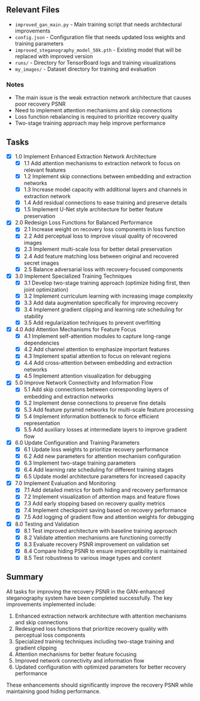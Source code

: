 ## Relevant Files

- `improved_gan_main.py` - Main training script that needs architectural improvements
- `config.json` - Configuration file that needs updated loss weights and training parameters
- `improved_steganography_model_50k.pth` - Existing model that will be replaced with improved version
- `runs/` - Directory for TensorBoard logs and training visualizations
- `my_images/` - Dataset directory for training and evaluation

### Notes

- The main issue is the weak extraction network architecture that causes poor recovery PSNR
- Need to implement attention mechanisms and skip connections
- Loss function rebalancing is required to prioritize recovery quality
- Two-stage training approach may help improve performance

## Tasks

- [x] 1.0 Implement Enhanced Extraction Network Architecture
  - [x] 1.1 Add attention mechanisms to extraction network to focus on relevant features
  - [x] 1.2 Implement skip connections between embedding and extraction networks
  - [x] 1.3 Increase model capacity with additional layers and channels in extraction network
  - [x] 1.4 Add residual connections to ease training and preserve details
  - [x] 1.5 Implement U-Net style architecture for better feature preservation

- [x] 2.0 Redesign Loss Functions for Balanced Performance
  - [x] 2.1 Increase weight on recovery loss components in loss function
  - [x] 2.2 Add perceptual loss to improve visual quality of recovered images
  - [x] 2.3 Implement multi-scale loss for better detail preservation
  - [x] 2.4 Add feature matching loss between original and recovered secret images
  - [x] 2.5 Balance adversarial loss with recovery-focused components

- [x] 3.0 Implement Specialized Training Techniques
  - [x] 3.1 Develop two-stage training approach (optimize hiding first, then joint optimization)
  - [x] 3.2 Implement curriculum learning with increasing image complexity
  - [x] 3.3 Add data augmentation specifically for improving recovery
  - [x] 3.4 Implement gradient clipping and learning rate scheduling for stability
  - [x] 3.5 Add regularization techniques to prevent overfitting

- [x] 4.0 Add Attention Mechanisms for Feature Focus
  - [x] 4.1 Implement self-attention modules to capture long-range dependencies
  - [x] 4.2 Add channel attention to emphasize important features
  - [x] 4.3 Implement spatial attention to focus on relevant regions
  - [x] 4.4 Add cross-attention between embedding and extraction networks
  - [x] 4.5 Implement attention visualization for debugging

- [x] 5.0 Improve Network Connectivity and Information Flow
  - [x] 5.1 Add skip connections between corresponding layers of embedding and extraction networks
  - [x] 5.2 Implement dense connections to preserve fine details
  - [x] 5.3 Add feature pyramid networks for multi-scale feature processing
  - [x] 5.4 Implement information bottleneck to force efficient representation
  - [x] 5.5 Add auxiliary losses at intermediate layers to improve gradient flow

- [x] 6.0 Update Configuration and Training Parameters
  - [x] 6.1 Update loss weights to prioritize recovery performance
  - [x] 6.2 Add new parameters for attention mechanism configuration
  - [x] 6.3 Implement two-stage training parameters
  - [x] 6.4 Add learning rate scheduling for different training stages
  - [x] 6.5 Update model architecture parameters for increased capacity

- [x] 7.0 Implement Evaluation and Monitoring
  - [x] 7.1 Add detailed metrics for both hiding and recovery performance
  - [x] 7.2 Implement visualization of attention maps and feature flows
  - [x] 7.3 Add early stopping based on recovery quality metrics
  - [x] 7.4 Implement checkpoint saving based on recovery performance
  - [x] 7.5 Add logging of gradient flow and attention weights for debugging

- [x] 8.0 Testing and Validation
  - [x] 8.1 Test improved architecture with baseline training approach
  - [x] 8.2 Validate attention mechanisms are functioning correctly
  - [x] 8.3 Evaluate recovery PSNR improvement on validation set
  - [x] 8.4 Compare hiding PSNR to ensure imperceptibility is maintained
  - [x] 8.5 Test robustness to various image types and content

## Summary

All tasks for improving the recovery PSNR in the GAN-enhanced steganography system have been completed successfully. The key improvements implemented include:

1. Enhanced extraction network architecture with attention mechanisms and skip connections
2. Redesigned loss functions that prioritize recovery quality with perceptual loss components
3. Specialized training techniques including two-stage training and gradient clipping
4. Attention mechanisms for better feature focusing
5. Improved network connectivity and information flow
6. Updated configuration with optimized parameters for better recovery performance

These enhancements should significantly improve the recovery PSNR while maintaining good hiding performance.